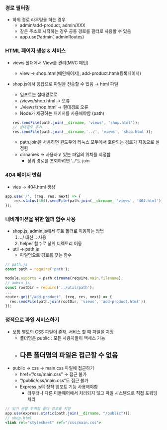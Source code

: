 ### 경로 필터링

- 하위 경로 라우팅을 하는 경우
    - admin/add-product, admin/XXX
    - 같은 주소로 시작하는 경우 공통 경로를 필터로 사용할 수 있음
    - app.use(’/admin’, adminRoutes)

### HTML 페이지 생성 & 서비스

- views 폴더에서 View를 관리(MVC 패턴)
    - view → shop.html(메인페이지), add-product.html(등록페이지)
- shop.js에서 응답으로 파일을 전송할 수 있음 → html 파일
    - 임포트는 절대경로로
    - /views/shop.html → 오류
    - ./views/shop.html → 절대경로 오류
    - Node가 제공하는 패키지를 사용해야함 (path)
    
    ```jsx
    res.sendFile(path.join(__dirname, 'views', 'shop.html'));
    // 상대경로 추가
    res.sendFile(path.join(__dirname,'../', 'views', 'shop.html'));
    ```
    
    - path.join을 사용하면 윈도우와 리눅스 모두에서 호환되는 경로가 자동으로 설정됨
    - dirnames → 사용하고 있는 파일의 위치를 지정함
        - 상위 경로를 조회하려면 ‘../’도 join

### 404 페이지 반환

- vies → 404.html 생성

```jsx
app.use('/', (req, res, next) => {
    res.status(404).sendFile(path.join(__dirname, 'views', '404.html'));
});
```

### 내비게이션을 위한 헬퍼 함수 사용

- shop.js, admin.js에서 루트 폴더로 이동하는 방법
    1. ../ 대신 .. 사용
    2. helper 함수로 상위 디렉토리 이동
- util → path.js
    - 파일명으로 경로를 찾는 함수

```jsx
// path.js
const path = require('path');

module.exports = path.dirname(require.main.filename);
// admin.js
const rootDir = require('../util/path');
...
router.get("/add-product", (req, res, next) => {
  res.sendFile(path.join(rootDir, 'views', 'add-product.html'))
});
```

### 정적으로 파일 서비스하기

- 보통 별도의 CSS 파일이 존재, 서비스 할 때 파일을 지정
    - 폴더명은 public : 모든 사용자들이 액세스 가능
    - 다른 폴더명의 파일은 접근할 수 없음
        - 
- public → css → main.css 파일에 접근하기
    - href=”/css/main.css” → 접근 불가
    - “/public/css/main.css”도 접근 불가
    - Express.js의 정적 임포트 기능 사용해야함
        - 라우터나 다른 미들웨어에서 처리되지 않고 파일 시스템으로 직접 포워딩 처리

```jsx
// 읽기 권할 부여할 폴더 경로를 지정
app.use(express.static(path.join(__dirname, "/public")));
// shop.html
<link rel="stylesheet" ref="/css/main.css">
```

